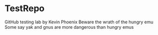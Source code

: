 # TestRepo
GitHub testing lab by Kevin Phoenix
Beware the wrath of the hungry emu
Some say yak and gnus are more dangerous than hungry emus
